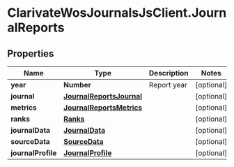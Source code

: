 # ClarivateWosJournalsJsClient.JournalReports

## Properties

Name | Type | Description | Notes
------------ | ------------- | ------------- | -------------
**year** | **Number** | Report year | [optional] 
**journal** | [**JournalReportsJournal**](JournalReportsJournal.md) |  | [optional] 
**metrics** | [**JournalReportsMetrics**](JournalReportsMetrics.md) |  | [optional] 
**ranks** | [**Ranks**](Ranks.md) |  | [optional] 
**journalData** | [**JournalData**](JournalData.md) |  | [optional] 
**sourceData** | [**SourceData**](SourceData.md) |  | [optional] 
**journalProfile** | [**JournalProfile**](JournalProfile.md) |  | [optional] 


